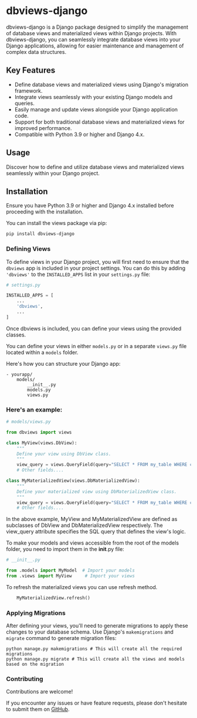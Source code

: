 # dbviews-django

dbviews-django is a Django package designed to simplify the management of database views and materialized views within Django projects. With dbviews-django, you can seamlessly integrate database views into your Django applications, allowing for easier maintenance and management of complex data structures.

## Key Features

- Define database views and materialized views using Django's migration framework.
- Integrate views seamlessly with your existing Django models and queries.
- Easily manage and update views alongside your Django application code.
- Support for both traditional database views and materialized views for improved performance.
- Compatible with Python 3.9 or higher and Django 4.x.

## Usage

Discover how to define and utilize database views and materialized views seamlessly within your Django project.

## Installation

Ensure you have Python 3.9 or higher and Django 4.x installed before proceeding with the installation.

You can install the views package via pip:

```bash
pip install dbviews-django
```

### Defining Views

To define views in your Django project, you will first need to ensure that the `dbviews` app is included in your project settings. You can do this by adding `'dbviews'` to the `INSTALLED_APPS` list in your `settings.py` file:

```python
# settings.py

INSTALLED_APPS = [
    ...
    'dbviews',
    ...
]
```

Once dbviews is included, you can define your views using the provided classes. 

You can define your views in either `models.py` or in a separate `views.py` file located within a `models` folder. 

Here's how you can structure your Django app:

    - yourapp/
        models/
            __init__.py
            models.py
            views.py
   

### Here's an example:
```python
# models/views.py

from dbviews import views

class MyView(views.DbView):
    """
    Define your view using DbView class.
    """
    view_query = views.QueryField(query="SELECT * FROM my_table WHERE condition = true")
    # Other fields....

class MyMaterializedView(views.DbMaterializedView):
    """
    Define your materialized view using DbMaterializedView class.
    """
    view_query = views.QueryField(query="SELECT * FROM my_table WHERE condition = true")
    # Other fields....
```

In the above example, MyView and MyMaterializedView are defined as subclasses of DbView and DbMaterializedView respectively. The view_query attribute specifies the SQL query that defines the view's logic.

To make your models and views accessible from the root of the models folder, you need to import them in the __init__.py file:

```python
# __init__.py  

from .models import MyModel  # Import your models  
from .views import MyView     # Import your views  
```

To refresh the materialized views you can use refresh method.
```python
    MyMaterializedView.refresh()
```


### Applying Migrations
After defining your views, you'll need to generate migrations to apply these changes to your database schema. Use Django's `makemigrations` and `migrate` command to generate migration files:

```shell
python manage.py makemigrations # This will create all the required migrations
python manage.py migrate # This will create all the views and models based on the migration
```

### Contributing
Contributions are welcome! 

If you encounter any issues or have feature requests, please don't hesitate to submit them on [GitHub](https://github.com/keshavmohta09/dbviews-django/).
